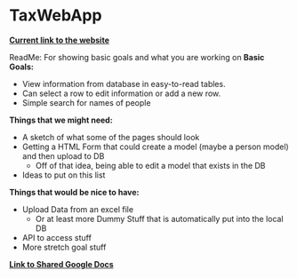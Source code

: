 # TaxWebApp

**[Current link to the website](http://wilsontaxexpertswebapp.azurewebsites.net/)**



ReadMe: For showing basic goals and what you are working on
**Basic Goals:**
* View information from database in easy-to-read tables.
* Can select a row to edit information or add a new row.
* Simple search for names of people

**Things that we might need:**
* A sketch of what some of the pages should look
* Getting a HTML Form that could create a model (maybe a person model) and then upload to DB
  * Off of that idea, being able to edit a model that exists in the DB
* Ideas to put on this list
    
**Things that would be nice to have:**
* Upload Data from an excel file
  * Or at least more Dummy Stuff that is automatically put into the local DB
* API to access stuff
* More stretch goal stuff

**[Link to Shared Google Docs](https://docs.google.com/document/d/163h1uI-lNgnp5Dre6-7JVy0O0x2vRgJhKEvBpIZmorI/edit)**
